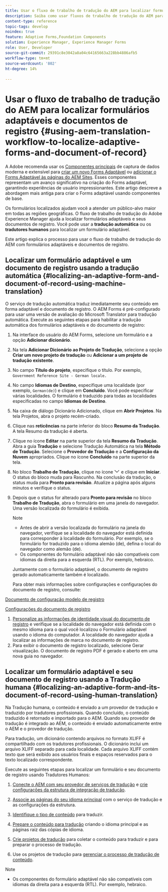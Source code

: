 ```yaml
---
title: Usar o fluxo de trabalho de tradução do AEM para localizar formulários adaptáveis e documentos de registro
description: Saiba como usar fluxos de trabalho de tradução do AEM para localizar formulários adaptáveis e documentos de registro.
content-type: reference
topic-tags: develop
noindex: true
feature: Adaptive Forms,Foundation Components
solution: Experience Manager, Experience Manager Forms
role: User, Developer
source-git-commit: 29391c8e3042a8a04c64165663a228bb4886afb5
workflow-type: tm+mt
source-wordcount: '802'
ht-degree: 14%

---
```


# Usar o fluxo de trabalho de tradução do AEM para localizar formulários adaptáveis e documentos de registro {#using-aem-translation-workflow-to-localize-adaptive-forms-and-document-of-record}

A Adobe <span class="preview"> recomenda usar os [Componentes principais](https://experienceleague.adobe.com/docs/experience-manager-core-components/using/adaptive-forms/introduction.html?lang=pt-BR) de captura de dados moderna e extensível para [criar um novo Forms Adaptável](/help/forms/using/create-an-adaptive-form-core-components.md) ou [adicionar o Forms Adaptável às páginas do AEM Sites](/help/forms/using/create-or-add-an-adaptive-form-to-aem-sites-page.md). Esses componentes representam um avanço significativo na criação do Forms adaptável, garantindo experiências de usuário impressionantes. Este artigo descreve a abordagem mais antiga para criar o Forms adaptável usando componentes de base. </span>

Os formulários localizados ajudam você a atender um público-alvo maior em todas as regiões geográficas. O fluxo de trabalho de tradução do Adobe Experience Manager ajuda a localizar formulários adaptáveis e seus documentos de registro. Você pode usar a **tradução automática** ou os **tradutores humanos** para localizar um formulário adaptável.

Este artigo explica o processo para usar o fluxo de trabalho de tradução do AEM com formulários adaptáveis e documentos de registro.

## Localizar um formulário adaptável e um documento de registro usando a tradução automática {#localizing-an-adaptive-form-and-document-of-record-using-machine-translation}

O serviço de tradução automática traduz imediatamente seu conteúdo em forma adaptável e documento de registro. O AEM Forms é pré-configurado para usar uma versão de avaliação do Microsoft Translator para tradução automática. Execute as seguintes etapas para habilitar a tradução automática dos formulários adaptáveis e do documento de registro:

1. Na interface do usuário do AEM Forms, selecione um formulário e a opção **Adicionar dicionário**.
1. Na tela **Adicionar Dicionário ao Projeto de Tradução**, selecione a opção **Criar um novo projeto de tradução** ou **Adicionar a um projeto de tradução existente**.
1. No campo **Título do projeto**, especifique o título. Por exemplo, `Government Reference Site - German locale.`
1. No campo **Idiomas de Destino**, especifique uma localidade (por exemplo, `German(de)`) e clique em **Concluído**. Você pode especificar várias localidades. O formulário é traduzido para todas as localidades especificadas no campo **Idiomas de Destino**.
1. Na caixa de diálogo Dicionário Adicionado, clique em **Abrir Projetos**. Na tela Projetos, abra o projeto recém-criado.
1. Clique nas **reticências** na parte inferior do bloco **Resumo da Tradução**. A tela Resumo da tradução é aberta.
1. Clique no ícone **Editar** na parte superior da tela **Resumo da Tradução**. Abra a guia **Tradução** e selecione Tradução Automática na tela **Método de Tradução**. Selecione o **Provedor de Tradução** e a **Configuração da Nuvem** apropriados. Clique no ícone **Concluído** na parte superior da tela.
1. No bloco **Trabalho de Tradução**, clique no ícone ![aem62forms_downarrow](assets/aem62forms_downarrow.png) e clique em **Iniciar**. O status do bloco muda para Rascunho. Na conclusão da tradução, o status muda para **Pronto para revisão**. Atualize a página após alguns minutos e verifique o status.
1. Depois que o status for alterado para **Pronto para revisão** no bloco **Trabalho de Tradução**, abra o formulário em uma janela do navegador. Uma versão localizada do formulário é exibida.

   >[!NOTE]
   >
   >* Antes de abrir a versão localizada do formulário na janela do navegador, verifique se a localidade do navegador está definida para corresponder à localidade do formulário. Por exemplo, se o formulário for traduzido para o idioma alemão (de), defina o local do navegador como alemão (de).
   >* Os componentes do formulário adaptável não são compatíveis com idiomas da direita para a esquerda (RTL). Por exemplo, hebraico.

   Juntamente com o formulário adaptável, o documento de registro gerado automaticamente também é localizado.

   Para obter mais informações sobre configurações e configurações do documento de registro, consulte:

[Documento de configuração modelo de registro](/help/forms/using/generate-document-of-record-for-non-xfa-based-adaptive-forms.md#p-document-of-record-template-configuration-p)

[Configurações do documento de registro](/help/forms/using/generate-document-of-record-for-non-xfa-based-adaptive-forms.md#p-document-of-record-settings-p)

1. [Personalize as informações de identidade visual do documento de registro](/help/forms/using/generate-document-of-record-for-non-xfa-based-adaptive-forms.md) e verifique se a localidade do navegador está definida com o mesmo idioma para o qual você localizou o Formulário adaptável usando o idioma do computador. A localidade do navegador ajuda a localizar as informações de marca no documento de registro.
1. Para exibir o documento de registro localizado, selecione Gerar visualização. O documento de registro PDF é gerado e aberto em uma nova guia no navegador.

## Localizar um formulário adaptável e seu documento de registro usando a Tradução humana {#localizing-an-adaptive-form-and-its-document-of-record-using-human-translation}

Na Tradução humana, o conteúdo é enviado a um provedor de tradução e traduzido por tradutores profissionais. Quando concluído, o conteúdo traduzido é retornado e importado para o AEM. Quando seu provedor de tradução é integrado ao AEM, o conteúdo é enviado automaticamente entre o AEM e o provedor de tradução.

Para tradução, um dicionário contendo arquivos no formato XLIFF é compartilhado com os tradutores profissionais. O dicionário inclui um arquivo XLIFF separado para cada localidade. Cada arquivo XLIFF contém texto que será exibido aos usuários finais e espaços reservados para o texto localizado correspondente.

Execute as seguintes etapas para localizar um formulário e seu documento de registro usando Tradutores Humanos:

1. [Conecte o AEM com seu provedor de serviços de tradução](/help/sites-administering/tc-tic.md) e [crie configurações da estrutura de integração de tradução](/help/sites-administering/tc-tic.md).

1. [Associe as páginas do seu idioma principal](/help/sites-administering/tc-tic.md) com o serviço de tradução e as configurações da estrutura.

1. [Identifique o tipo de conteúdo](/help/sites-administering/tc-rules.md) para traduzir.

1. [Prepare o conteúdo para tradução](/help/sites-administering/tc-prep.md) criando o idioma principal e as páginas raiz das cópias de idioma.

1. [Crie projetos de tradução](/help/sites-administering/tc-manage.md) para coletar o conteúdo para traduzir e para preparar o processo de tradução.

1. Use os projetos de tradução para [gerenciar o processo de tradução de conteúdo](/help/sites-administering/tc-manage.md).

>[!NOTE]
>
>* Os componentes do formulário adaptável não são compatíveis com idiomas da direita para a esquerda (RTL). Por exemplo, hebraico.
>
